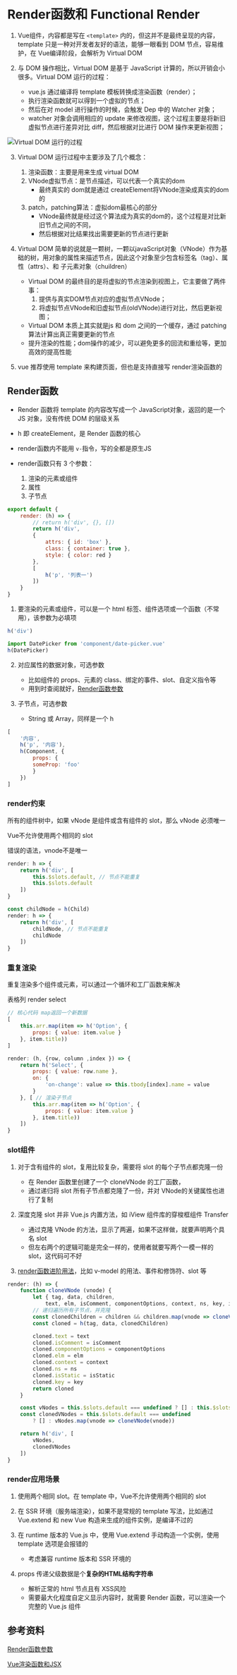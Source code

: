 # Render函数和 Functional Render

1. Vue组件，内容都是写在 `<template>` 内的，但这并不是最终呈现的内容，
template 只是一种对开发者友好的语法，能够一眼看到 DOM 节点，容易维护，在 Vue编译阶段，会解析为 Virtual DOM

2. 与 DOM 操作相比，Virtual DOM 是基于 JavaScript 计算的，所以开销会小很多。Virtual DOM 运行的过程：
	- vue.js 通过编译将 template 模板转换成渲染函数（render）；
	- 执行渲染函数就可以得到一个虚拟的节点；
	- 然后在对 model 进行操作的时候，会触发 Dep 中的 Watcher 对象； 
	- watcher 对象会调用相应的 update 来修改视图，这个过程主要是将新旧虚拟节点进行差异对比 diff，然后根据对比进行 DOM 操作来更新视图；

![Virtual DOM 运行的过程](../assets/images/vdom.jpg)

3. Virtual DOM 运行过程中主要涉及了几个概念：
	1. 渲染函数：主要是用来生成 virtual DOM
	2. VNode虚拟节点：是节点描述，可以代表一个真实的dom
		- 最终真实的 dom就是通过 createElement将VNode渲染成真实的dom的
	3. patch，patching算法：虚拟dom最核心的部分
		- VNode最终就是经过这个算法成为真实的dom的，这个过程是对比新旧节点之间的不同，
		- 然后根据对比结果找出需要更新的节点进行更新

4. Virtual DOM 简单的说就是一颗树，一颗以javaScript对象（VNode）作为基础的树，用对象的属性来描述节点，因此这个对象至少包含标签名（tag）、属性（attrs）、和 子元素对象（chuildren）
	- Virtual DOM 的最终目的是将虚拟的节点渲染到视图上，它主要做了两件事：
		1. 提供与真实DOM节点对应的虚拟节点VNode；
		2. 将虚拟节点VNode和旧虚拟节点(oldVNode)进行对比，然后更新视图；
	- Virtual DOM 本质上其实就是js 和 dom 之间的一个缓存，通过 patching 算法计算出真正需要更新的节点
	- 提升渲染的性能；dom操作的减少，可以避免更多的回流和重绘等，更加高效的提高性能

5. vue 推荐使用 template 来构建页面，但也是支持直接写 render渲染函数的


## Render函数

- Render 函数将 template 的内容改写成一个 JavaScript对象，返回的是一个 JS 对象，没有传统 DOM 的层级关系
- h 即 createElement，是 Render 函数的核心
- render函数内不能用 `v-`指令，写的全都是原生JS

- render函数只有 3 个参数：
	1. 渲染的元素或组件
	2. 属性
	3. 子节点

```js
export default {
	render: (h) => {
		// return h('div', {}, [])
		return h('div',
		{
			attrs: { id: 'box' },
			class: { container: true },
			style: { color: red }
		},
		[
			h('p', '列表一')
		])
	}
}

```

1. 要渲染的元素或组件，可以是一个 html 标签、组件选项或一个函数（不常用），该参数为必填项

```js
h('div')

import DatePicker from 'component/date-picker.vue'
h(DatePicker)

```

2. 对应属性的数据对象，可选参数
	- 比如组件的 props、元素的 class、绑定的事件、slot、自定义指令等
	- 用到时查阅就好，[Render函数参数](https://cn.vuejs.org/v2/guide/render-function.html#createElement-%E5%8F%82%E6%95%B0)

3. 子节点，可选参数
	- String 或 Array，同样是一个 h

```js
[
	'内容',
	h('p', '内容'),
	h(Component, {
	 	props: {
	  	someProp: 'foo'
	 	}
	})
]
```


### render约束

所有的组件树中，如果 vNode 是组件或含有组件的 slot，那么 vNode 必须唯一

Vue不允许使用两个相同的 slot

错误的语法，vnode不是唯一

```js
render: h => {
	return h('div', [
		this.$slots.default, // 节点不能重复
		this.$slots.default
	])
}

const childNode = h(Child)
render: h => {
	return h('div', [
		childNode, // 节点不能重复
		childNode
	])
}

```


### 重复渲染

重复渲染多个组件或元素，可以通过一个循环和工厂函数来解决

表格列 render select

```js
// 核心代码 map返回一个新数据
[
	this.arr.map(item => h('Option', {
		props: { value: item.value }
	}, item.title))
]

render: (h, {row, column ,index }) => {
	return h('Select', {
		props: { value: row.name },
		on: {
			'on-change': value => this.tbody[index].name = value
		}
	}, [ // 渲染子节点
		this.arr.map(item => h('Option', {
			props: { value: item.value }
		}, item.title))
	])
}

```



### slot组件

1. 对于含有组件的 slot，复用比较复杂，需要将 slot 的每个子节点都克隆一份
	- 在 Render 函数里创建了一个 cloneVNode 的工厂函数，
	- 通过递归将 slot 所有子节点都克隆了一份，并对 VNode的关键属性也进行了复制

2. 深度克隆 slot 并非 Vue.js 内置方法，如 iView 组件库的穿梭框组件 Transfer
	- 通过克隆 VNode 的方法，显示了两遍，如果不这样做，就要声明两个具名 slot
	- 但左右两个的逻辑可能是完全一样的，使用者就要写两个一模一样的 slot，这代码可不好

3. [render函数进阶用法](https://cn.vuejs.org/v2/guide/render-function.html)，比如 v-model 的用法、事件和修饰符、slot 等

```js
render: (h) => {
	function cloneVNode (vnode) {
		let { tag, data, children,
			text, elm, isComment, componentOptions, context, ns, key, isStatic } = vnode
		// 递归遍历所有子节点，并克隆
		const clonedChildren = children && children.map(vnode => cloneVNode(vnode))
		const cloned = h(tag, data, clonedChildren)

		cloned.text = text
		cloned.isComment = isComment
		cloned.componentOptions = componentOptions
		cloned.elm = elm
		cloned.context = context
		cloned.ns = ns
		cloned.isStatic = isStatic
		cloned.key = key
		return cloned
	}

	const vNodes = this.$slots.default === undefined ? [] : this.$slots.default
	const clonedVNodes = this.$slots.default === undefined
		? [] : vNodes.map(vnode => cloneVNode(vnode))

	return h('div', [
		vNodes,
		clonedVNodes
	])
}
```


### render应用场景

1. 使用两个相同 slot。在 template 中，Vue不允许使用两个相同的 slot

2. 在 SSR 环境（服务端渲染），如果不是常规的 template 写法，比如通过 Vue.extend 和 new Vue 构造来生成的组件实例，是编译不过的

3. 在 runtime 版本的 Vue.js 中，使用 Vue.extend 手动构造一个实例，使用 template 选项是会报错的
	- 考虑兼容 runtime 版本和 SSR 环境的

4. props 传递父级数据是个**复杂的HTML结构字符串**
	- 解析正常的 html 节点且有 XSS风险
	- 需要最大化程度自定义显示内容时，就需要 Render 函数，可以渲染一个完整的 Vue.js 组件



## 参考资料

[Render函数参数](https://cn.vuejs.org/v2/guide/render-function.html#createElement-%E5%8F%82%E6%95%B0)

[Vue渲染函数和JSX](https://cn.vuejs.org/v2/guide/render-function.html)
